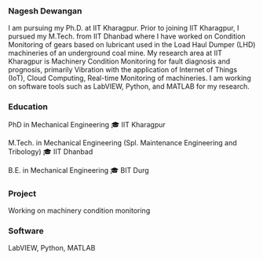 ### Nagesh Dewangan
I am pursuing my Ph.D. at IIT Kharagpur. Prior to joining IIT Kharagpur, I pursued my M.Tech. from IIT Dhanbad where I have worked on Condition Monitoring of gears based on lubricant used in the Load Haul Dumper (LHD) machineries of an underground coal mine. My research area at IIT Kharagpur is Machinery Condition Monitoring for fault diagnosis and prognosis, primarily Vibration with the application of Internet of Things (IoT), Cloud Computing, Real-time Monitoring of machineries. I am working on software tools such as LabVIEW, Python, and MATLAB for my research.

### Education
PhD in Mechanical Engineering
🎓 IIT Kharagpur

M.Tech. in Mechanical Engineering (Spl. Maintenance Engineering and Tribology)
🎓 IIT Dhanbad

B.E. in Mechanical Engineering
🎓 BIT Durg

### Project
Working on machinery condition monitoring

### Software
LabVIEW, Python, MATLAB

